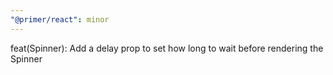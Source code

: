 ```yaml
---
"@primer/react": minor
---
```


feat(Spinner): Add a delay prop to set how long to wait before rendering the Spinner
